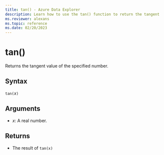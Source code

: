 ```yaml
---
title: tan() - Azure Data Explorer
description: Learn how to use the tan() function to return the tangent value of a the specified number.
ms.reviewer: alexans
ms.topic: reference
ms.date: 02/20/2023
---
```

# tan()

Returns the tangent value of the specified number.

## Syntax

`tan(`*x*`)`

## Arguments

* *x*: A real number.

## Returns

* The result of `tan(x)`
